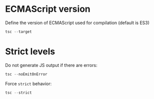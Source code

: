 # ECMAScript version

Define the version of ECMAScript used for compilation (default is ES3)

```js
tsc --target
```

# Strict levels

Do not generate JS output if there are errors:

```js
tsc --noEmitOnError
```

Force `strict` behavior:

```js
tsc --strict
```